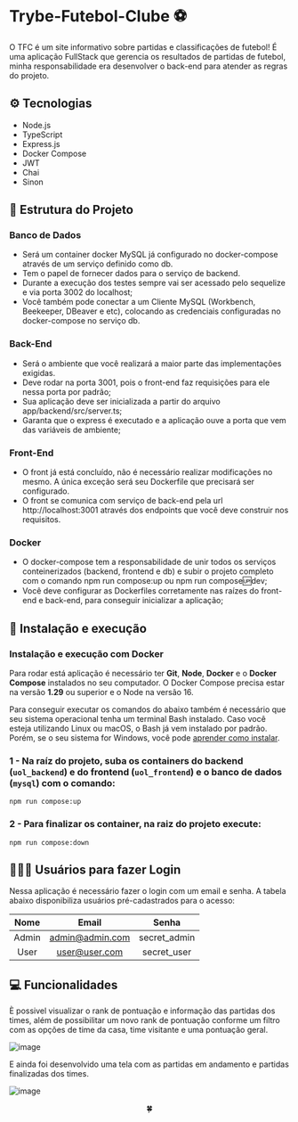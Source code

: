 # Trybe-Futebol-Clube ⚽

O TFC é um site informativo sobre partidas e classificações de futebol!
É uma aplicação FullStack que gerencia os resultados de partidas de futebol,
minha responsabilidade era desenvolver o back-end para atender as regras do
projeto. 

## ⚙️ Tecnologias

- Node.js
- TypeScript
- Express.js
- Docker Compose
- JWT
- Chai
- Sinon

## 📂 Estrutura do Projeto

### Banco de Dados
  
- Será um container docker MySQL já configurado no docker-compose através de um serviço definido como db.
- Tem o papel de fornecer dados para o serviço de backend.
- Durante a execução dos testes sempre vai ser acessado pelo sequelize e via porta 3002 do localhost;
- Você também pode conectar a um Cliente MySQL (Workbench, Beekeeper, DBeaver e etc),
  colocando as credenciais configuradas no docker-compose no serviço db.
  
### Back-End

- Será o ambiente que você realizará a maior parte das implementações exigidas.
- Deve rodar na porta 3001, pois o front-end faz requisições para ele nessa porta por padrão;
- Sua aplicação deve ser inicializada a partir do arquivo app/backend/src/server.ts;
- Garanta que o express é executado e a aplicação ouve a porta que vem das variáveis de ambiente;

### Front-End

- O front já está concluído, não é necessário realizar modificações no mesmo. A única exceção será seu Dockerfile que precisará ser configurado.
- O front se comunica com serviço de back-end pela url http://localhost:3001 através dos endpoints que você deve construir nos requisitos.

### Docker 

- O docker-compose tem a responsabilidade de unir todos os serviços conteinerizados (backend, frontend e db)
  e subir o projeto completo com o comando npm run compose:up ou npm run compose:up:dev;
- Você deve configurar as Dockerfiles corretamente nas raízes do front-end e back-end, para conseguir inicializar a aplicação;


## 🚀 Instalação e execução

### Instalação e execução com Docker

Para rodar está aplicação é necessário ter **Git**, **Node**, **Docker** e o **Docker Compose** instalados no seu computador. O Docker Compose precisa estar na versão **1.29** ou superior e o Node na versão 16.

Para conseguir executar os comandos do abaixo também é necessário que seu sistema operacional tenha um terminal Bash instalado. Caso você esteja utilizando Linux ou macOS, o Bash já vem instalado por padrão. Porém, se o seu sistema for Windows, você pode [aprender como instalar](https://dicasdeprogramacao.com.br/como-instalar-o-git-no-windows/).

### 1 - Na raíz do projeto, suba os containers do backend (`uol_backend`) e do frontend (`uol_frontend`)  e o banco de dados (`mysql`) com o comando:

    npm run compose:up 
   
### 2 - Para finalizar os container, na raiz do projeto execute:

    npm run compose:down

## 🙎🏻‍♀️ Usuários para fazer Login

Nessa aplicação é necessário fazer o login com um email e senha. A tabela abaixo disponibiliza usuários pré-cadastrados para o acesso:

|   Nome   |      Email      |     Senha    |
| :------: | :-------------: | :----------: |
|   Admin  | admin@admin.com | secret_admin |
|   User   | user@user.com   | secret_user  |
    
## 💻 Funcionalidades 

È possivel visualizar o rank de pontuação e informação das partidas dos times,
além de possibilitar um novo rank de pontuação conforme um filtro com as opções
de time da casa, time visitante e uma pontuação geral.


![image](https://user-images.githubusercontent.com/76914915/216458140-63864efa-dd74-4c24-a9ae-f8b065ee67ab.png)

E ainda foi desenvolvido uma tela com as partidas em andamento e partidas
finalizadas dos times. 

![image](https://user-images.githubusercontent.com/76914915/216458359-140c41e7-fe47-4323-a17d-3d0bc4b07f50.png)

<div>
  <p align="center">🍀</p>
</div>
